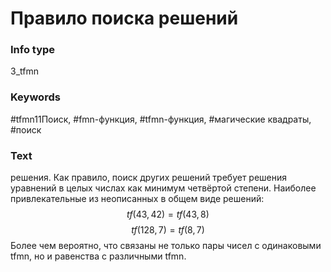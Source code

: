 # Правило поиска решений
### Info type
3_tfmn
### Keywords
#tfmn11Поиск, #fmn-функция, #tfmn-функция, #магические квадраты, #поиск
### Text
решения. Как правило, поиск других решений требует решения уравнений в целых числах как минимум четвёртой степени. Наиболее привлекательные из неописанных в общем виде решений:
$$tf(43, 42) = tf(43, 8)$$
$$tf(128, 7) = tf(8, 7)$$
Более чем вероятно, что связаны не только пары чисел с одинаковыми tfmn, но и равенства с различными tfmn.